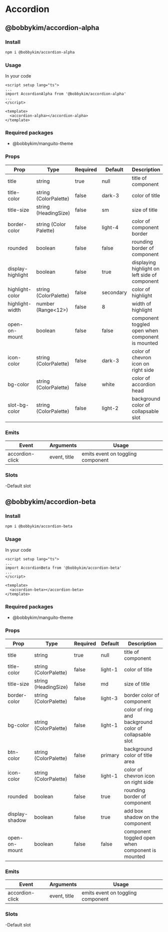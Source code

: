# Accordion

## @bobbykim/accordion-alpha

### Install

```sh
npm i @bobbykim/accordion-alpha
```

### Usage

In your code

```vue
<script setup lang="ts">
...
import AccordionAlpha from '@bobbykim/accordion-alpha'
...
</script>

<template>
  <accordion-alpha></accordion-alpha>
</template>
```

### Required packages

- @bobbykim/manguito-theme

### Props

| Prop              | Type                   | Required | Default   | Description                                      |
| ----------------- | ---------------------- | -------- | --------- | ------------------------------------------------ |
| title             | string                 | true     | null      | title of component                               |
| title-color       | string (ColorPalette)  | false    | dark-3    | color of title                                   |
| title-size        | string (HeadingSize)   | false    | sm        | size of title                                    |
| border-color      | string (Color Palette) | false    | light-4   | color of component border                        |
| rounded           | boolean                | false    | false     | rounding border of component                     |
| display-highlight | boolean                | false    | true      | displaying highlight on left side of component   |
| highlight-color   | string (ColorPalette)  | false    | secondary | color of highlight                               |
| highlight-width   | number (Range<12>)     | false    | 8         | width of highlight                               |
| open-on-mount     | boolean                | false    | false     | component toggled open when component is mounted |
| icon-color        | string (ColorPalette)  | false    | dark-3    | color of chevron icon on right side              |
| bg-color          | string (ColorPalette)  | false    | white     | color of accordion head                          |
| slot-bg-color     | string (ColorPalette)  | false    | light-2   | background color of collapsable slot             |

### Emits

| Event           | Arguments    | Usage                             |
| --------------- | ------------ | --------------------------------- |
| accordion-click | event, title | emits event on toggling component |

### Slots

-Default slot

## @bobbykim/accordion-beta

### Install

```sh
npm i @bobbykim/accordion-beta
```

### Usage

In your code

```vue
<script setup lang="ts">
...
import AccordionBeta from '@bobbykim/accordion-beta'
...
</script>

<template>
  <accordion-beta></accordion-beta>
</template>
```

### Required packages

- @bobbykim/manguito-theme

### Props

| Prop           | Type                  | Required | Default | Description                                            |
| -------------- | --------------------- | -------- | ------- | ------------------------------------------------------ |
| title          | string                | true     | null    | title of component                                     |
| title-color    | string (ColorPalette) | false    | light-1 | color of title                                         |
| title-size     | string (HeadingSize)  | false    | md      | size of title                                          |
| border-color   | string (ColorPalette) | false    | light-3 | border color of component                              |
| bg-color       | string (ColorPalette) | false    | light-1 | color of ring and background color of collapsable slot |
| btn-color      | string (ColorPalette) | false    | primary | background color of title area                         |
| icon-color     | string (ColorPalette) | false    | light-1 | color of chevron icon on right side                    |
| rounded        | boolean               | false    | true    | rounding border of component                           |
| display-shadow | boolean               | false    | true    | add box shadow on the component                        |
| open-on-mount  | boolean               | false    | false   | component toggled open when component is mounted       |

### Emits

| Event           | Arguments    | Usage                             |
| --------------- | ------------ | --------------------------------- |
| accordion-click | event, title | emits event on toggling component |

### Slots

-Default slot
